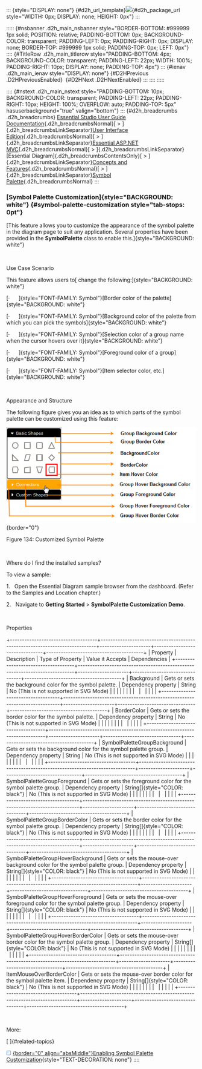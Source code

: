 ::: {style="DISPLAY: none"}
[](ms-xhelp:///?Id=d2h_url_template){#d2h_url_template}![](!package_url!){#d2h_package_url style="WIDTH: 0px; DISPLAY: none; HEIGHT: 0px"}
:::

::::: {#nsbanner .d2h_main_nsbanner style="BORDER-BOTTOM: #999999 1px solid; POSITION: relative; PADDING-BOTTOM: 0px; BACKGROUND-COLOR: transparent; PADDING-LEFT: 0px; PADDING-RIGHT: 0px; DISPLAY: none; BORDER-TOP: #999999 1px solid; PADDING-TOP: 0px; LEFT: 0px"}
:::: {#TitleRow .d2h_main_titlerow style="PADDING-BOTTOM: 4px; BACKGROUND-COLOR: transparent; PADDING-LEFT: 22px; WIDTH: 100%; PADDING-RIGHT: 10px; DISPLAY: none; PADDING-TOP: 4px"}
::: {#ienav .d2h_main_ienav style="DISPLAY: none"}
[](ms-xhelp:///?Id=d6e8039b-a776-4b47-a892-94a30fc695ff){#D2HPrevious .D2HPreviousEnabled}  [](ms-xhelp:///?Id=68fc9d90-6a0a-4b07-8016-80b4bdf1ec04){#D2HNext .D2HNextEnabled}
:::
::::
:::::

:::: {#nstext .d2h_main_nstext style="PADDING-BOTTOM: 10px; BACKGROUND-COLOR: transparent; PADDING-LEFT: 22px; PADDING-RIGHT: 10px; HEIGHT: 100%; OVERFLOW: auto; PADDING-TOP: 5px" hasuserbackground="true" valign="bottom"}
::: {#d2h_breadcrumbs .d2h_breadcrumbs}
[Essential Studio User Guide Documentation](ms-xhelp:///?Id=12457748-09e3-4d74-a240-8e049cedf030){.d2h_breadcrumbsNormal}[ \> ]{.d2h_breadcrumbsLinkSeparator}[User Interface Edition](ms-xhelp:///?Id=c29296b7-531c-413b-a0ec-488ca1f7f669){.d2h_breadcrumbsNormal}[ \> ]{.d2h_breadcrumbsLinkSeparator}[Essential ASP.NET MVC](ms-xhelp:///?Id=4b14e7d1-65c4-4f67-b1aa-2c37709905a5){.d2h_breadcrumbsNormal}[ \> ]{.d2h_breadcrumbsLinkSeparator}[Essential Diagram]{.d2h_breadcrumbsContentsOnly}[ \> ]{.d2h_breadcrumbsLinkSeparator}[Concepts and Features](ms-xhelp:///?Id=04839cdf-94fc-4d24-9f6b-119fdbd7bbfb){.d2h_breadcrumbsNormal}[ \> ]{.d2h_breadcrumbsLinkSeparator}[Symbol Palette](ms-xhelp:///?Id=186ffc32-1736-4824-b89a-7f0ff3e22717){.d2h_breadcrumbsNormal}
:::

### [Symbol Palette Customization]{style="BACKGROUND: white"} {#symbol-palette-customization style="tab-stops: 0pt"}

[This feature allows you to customize the appearance of the symbol palette in the diagram page to suit any application. Several properties have been provided in the **SymbolPalette** class to enable this.]{style="BACKGROUND: white"}

 

Use Case Scenario

This feature allows users to[ change the following:]{style="BACKGROUND: white"}

[·      ]{style="FONT-FAMILY: Symbol"}[Border color of the palette]{style="BACKGROUND: white"}

[·      ]{style="FONT-FAMILY: Symbol"}[Background color of the palette from which you can pick the symbols]{style="BACKGROUND: white"}

[·      ]{style="FONT-FAMILY: Symbol"}[Selection color of a group name when the cursor hovers over it]{style="BACKGROUND: white"}

[·      ]{style="FONT-FAMILY: Symbol"}[Foreground color of a group]{style="BACKGROUND: white"}

[·      ]{style="FONT-FAMILY: Symbol"}[Item selector color, etc.]{style="BACKGROUND: white"}

 

Appearance and Structure

The following figure gives you an idea as to which parts of the symbol palette can be customized using this feature:

![Description: C:\\Users\\rubyp\\Documents\\Vol 4\\UGs\\UGFolderStructure\\User Interface\\ASP.NET MVC\\Diagram\\Lenia\\Capture- Symbol palette cust.PNG](ImagesExt/image70_137.png){border="0"}

Figure 134: Customized Symbol Palette

 

Where do I find the installed samples?

To view a sample:

1.   Open the Essential Diagram sample browser from the dashboard. (Refer to the Samples and Location chapter.)

2.   Navigate to **Getting Started** \> **SymbolPalette Customization Demo**.

 

Properties

+------------------------------------+----------------------------------------------------------------------------+---------------------+--------------------------------+----------------------------------------+
| Property                           | Description                                                                | Type of Property    | Value it Accepts               | Dependencies                           |
+------------------------------------+----------------------------------------------------------------------------+---------------------+--------------------------------+----------------------------------------+
| Background                         | Gets or sets the background color for the symbol palette.                  | Dependency property | String                         | No (This is not supported in SVG Mode) |
|                                    |                                                                            |                     |                                |                                        |
|                                    |                                                                            |                     |                                |                                        |
+------------------------------------+----------------------------------------------------------------------------+---------------------+--------------------------------+----------------------------------------+
| BorderColor                        | Gets or sets the border color for the symbol palette.                      | Dependency property | String                         | No (This is not supported in SVG Mode) |
|                                    |                                                                            |                     |                                |                                        |
|                                    |                                                                            |                     |                                |                                        |
+------------------------------------+----------------------------------------------------------------------------+---------------------+--------------------------------+----------------------------------------+
| SymbolPaletteGroupBackground       | Gets or sets the background color for the symbol palette group.            | Dependency property | String                         | No (This is not supported in SVG Mode) |
|                                    |                                                                            |                     |                                |                                        |
|                                    |                                                                            |                     |                                |                                        |
+------------------------------------+----------------------------------------------------------------------------+---------------------+--------------------------------+----------------------------------------+
| SymbolPaletteGroupForeground       | Gets or sets the foreground color for the symbol palette group.            | Dependency property | String[]{style="COLOR: black"} | No (This is not supported in SVG Mode) |
|                                    |                                                                            |                     |                                |                                        |
|                                    |                                                                            |                     |                                |                                        |
+------------------------------------+----------------------------------------------------------------------------+---------------------+--------------------------------+----------------------------------------+
| SymbolPaletteGroupBorderColor      | Gets or sets the border color for the symbol palette group.                | Dependency property | String[]{style="COLOR: black"} | No (This is not supported in SVG Mode) |
|                                    |                                                                            |                     |                                |                                        |
|                                    |                                                                            |                     |                                |                                        |
+------------------------------------+----------------------------------------------------------------------------+---------------------+--------------------------------+----------------------------------------+
| SymbolPaletteGroupHoverBackground  | Gets or sets the mouse-over background color for the symbol palette group. | Dependency property | String[]{style="COLOR: black"} | No (This is not supported in SVG Mode) |
|                                    |                                                                            |                     |                                |                                        |
|                                    |                                                                            |                     |                                |                                        |
+------------------------------------+----------------------------------------------------------------------------+---------------------+--------------------------------+----------------------------------------+
| SymbolPaletteGroupHoverForeground  | Gets or sets the mouse-over foreground color for the symbol palette group. | Dependency property | String[]{style="COLOR: black"} | No (This is not supported in SVG Mode) |
|                                    |                                                                            |                     |                                |                                        |
|                                    |                                                                            |                     |                                |                                        |
+------------------------------------+----------------------------------------------------------------------------+---------------------+--------------------------------+----------------------------------------+
| SymbolPaletteGroupHoverBorderColor | Gets or sets the mouse-over border color for the symbol palette group.     | Dependency property | String[]{style="COLOR: black"} | No (This is not supported in SVG Mode) |
|                                    |                                                                            |                     |                                |                                        |
|                                    |                                                                            |                     |                                |                                        |
+------------------------------------+----------------------------------------------------------------------------+---------------------+--------------------------------+----------------------------------------+
| ItemMouseOverBorderColor           | Gets or sets the mouse-over border color for the symbol palette item.      | Dependency property | String[]{style="COLOR: black"} | No (This is not supported in SVG Mode) |
|                                    |                                                                            |                     |                                |                                        |
|                                    |                                                                            |                     |                                |                                        |
+------------------------------------+----------------------------------------------------------------------------+---------------------+--------------------------------+----------------------------------------+

 

More:

[ ]{#related-topics}

[![](button.gif){border="0" align="absMiddle"}Enabling Symbol Palette Customization](ms-xhelp:///?Id=56a8d72b-5cf3-4487-84e8-ef1de5fdd3e8){style="TEXT-DECORATION: none"}
::::
